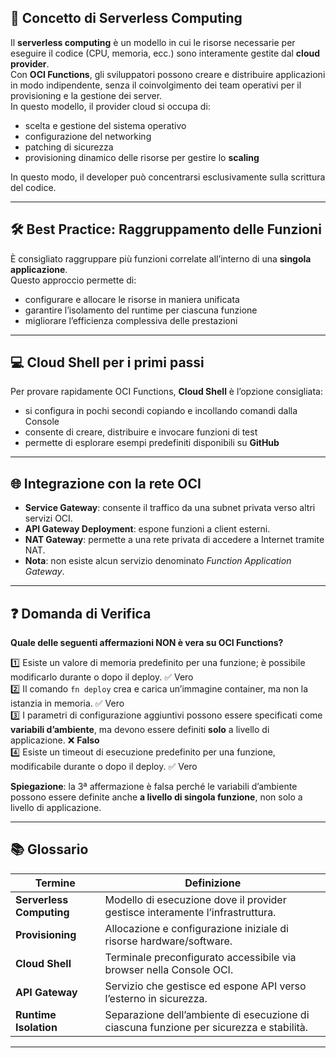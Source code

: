 ## 📌 Concetto di Serverless Computing

Il **serverless computing** è un modello in cui le risorse necessarie per eseguire il codice (CPU, memoria, ecc.) sono interamente gestite dal **cloud provider**.  
Con **OCI Functions**, gli sviluppatori possono creare e distribuire applicazioni in modo indipendente, senza il coinvolgimento dei team operativi per il provisioning e la gestione dei server.  
In questo modello, il provider cloud si occupa di:

- scelta e gestione del sistema operativo
- configurazione del networking
- patching di sicurezza
- provisioning dinamico delle risorse per gestire lo **scaling**

In questo modo, il developer può concentrarsi esclusivamente sulla scrittura del codice.

---

## 🛠 Best Practice: Raggruppamento delle Funzioni

È consigliato raggruppare più funzioni correlate all’interno di una **singola applicazione**.  
Questo approccio permette di:

- configurare e allocare le risorse in maniera unificata
- garantire l’isolamento del runtime per ciascuna funzione
- migliorare l’efficienza complessiva delle prestazioni

---

## 💻 Cloud Shell per i primi passi

Per provare rapidamente OCI Functions, **Cloud Shell** è l’opzione consigliata:

- si configura in pochi secondi copiando e incollando comandi dalla Console
- consente di creare, distribuire e invocare funzioni di test
- permette di esplorare esempi predefiniti disponibili su **GitHub**

---

## 🌐 Integrazione con la rete OCI

- **Service Gateway**: consente il traffico da una subnet privata verso altri servizi OCI.
- **API Gateway Deployment**: espone funzioni a client esterni.
- **NAT Gateway**: permette a una rete privata di accedere a Internet tramite NAT.
- **Nota**: non esiste alcun servizio denominato _Function Application Gateway_.

---

## ❓ Domanda di Verifica

**Quale delle seguenti affermazioni NON è vera su OCI Functions?**

1️⃣ Esiste un valore di memoria predefinito per una funzione; è possibile modificarlo durante o dopo il deploy. ✅ Vero  
2️⃣ Il comando `fn deploy` crea e carica un’immagine container, ma non la istanzia in memoria. ✅ Vero  
3️⃣ I parametri di configurazione aggiuntivi possono essere specificati come **variabili d’ambiente**, ma devono essere definiti **solo** a livello di applicazione. ❌ **Falso**  
4️⃣ Esiste un timeout di esecuzione predefinito per una funzione, modificabile durante o dopo il deploy. ✅ Vero

**Spiegazione**: la 3ª affermazione è falsa perché le variabili d’ambiente possono essere definite anche **a livello di singola funzione**, non solo a livello di applicazione.

---

## 📚 Glossario

| Termine                  | Definizione                                                                             |
| ------------------------ | --------------------------------------------------------------------------------------- |
| **Serverless Computing** | Modello di esecuzione dove il provider gestisce interamente l’infrastruttura.           |
| **Provisioning**         | Allocazione e configurazione iniziale di risorse hardware/software.                     |
| **Cloud Shell**          | Terminale preconfigurato accessibile via browser nella Console OCI.                     |
| **API Gateway**          | Servizio che gestisce ed espone API verso l’esterno in sicurezza.                       |
| **Runtime Isolation**    | Separazione dell’ambiente di esecuzione di ciascuna funzione per sicurezza e stabilità. |

---
